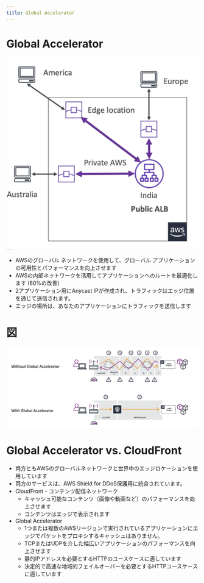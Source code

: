 ```yaml
---
title: Global Accelerator
---
```


# Global Accelerator

![Global Accelerator](./Global-accelerator.png)

- AWSのグローバル ネットワークを使用して、グローバル アプリケーションの可用性とパフォーマンスを向上させます
- AWSの内部ネットワークを活用してアプリケーションへのルートを最適化します (60%の改善)
- 2アプリケーション用にAnycast IPが作成され、トラフィックはエッジ位置を通じて送信されます。
- エッジの場所は、あなたのアプリケーションにトラフィックを送信します

# 図

![Global Accelerator Diagram](./Global-accelerator-diagram.png)

# Global Accelerator vs. CloudFront

- 両方ともAWSのグローバルネットワークと世界中のエッジロケーションを使用しています
- 両方のサービスは、AWS Shield for DDoS保護用に統合されています。
- CloudFront - コンテンツ配信ネットワーク
  - キャッシュ可能なコンテンツ（画像や動画など）のパフォーマンスを向上させます
  - コンテンツはエッジで表示されます
- Global Accelerator
  - 1つまたは複数のAWSリージョンで実行されているアプリケーションにエッジでパケットをプロキシするキャッシュはありません。
  - TCPまたはUDPを介した幅広いアプリケーションのパフォーマンスを向上させます
  - 静的IPアドレスを必要とするHTTPのユースケースに適しています
  - 決定的で高速な地域的フェイルオーバーを必要とするHTTPユースケースに適しています

